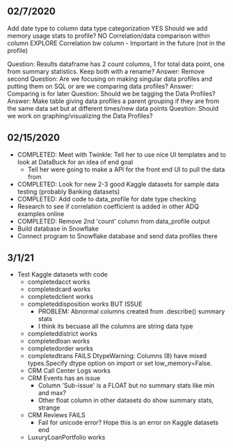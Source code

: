 ## 02/7/2020 
Add date type to column data type categorization YES
Should we add memory usage stats to profile? NO
Correlation/data comparison within column EXPLORE
Correlation bw column - Important in the future (not in the profile)

Question: Results dataframe has 2 count columns, 1 for total data point, one from summary statistics. Keep both with a rename?
    Answer: Remove second
Question: Are we focusing on making singular data profiles and putting them on SQL or are we comparing data profiles?
    Answer: Comparing is for later
Question: Should we be tagging the Data Profiles?
    Answer: Make table giving data profiles a parent grouping if they are from the same data set but at different times/new data points
Question: Should we work on graphing/visualizing the Data Profiles?

## 02/15/2020  
- COMPLETED: Meet with Twinkle: Tell her to use nice UI templates and to look at DataBuck for an idea of end goal
    - Tell her were going to make a API for the front end UI to pull the data from
- COMPLETED: Look for new 2-3 good Kaggle datasets for sample data testing (probably Banking datasets)
- COMPLETED: Add code to data_profile for date type checking
- Research to see if correlation coefficient is added in other ADQ examples online
- COMPLETED: Remove 2nd 'count' column from data_profile output
- Build database in Snowflake
- Connect program to Snowflake database and send data profiles there

## 3/1/21
- Test Kaggle datasets with code
    * completedacct works
    * completedcard works
    * completedclient works
    * completeddisposition works BUT ISSUE
        - PROBLEM: Abnormal columns created from .describe() summary stats
        - I think its becuase all the columns are string data type
    * completeddistrict works
    * completedloan works
    * completedorder works
    * completedtrans FAILS
        DtypeWarning: Columns (8) have mixed types.Specify dtype option on import or set low_memory=False.
    * CRM Call Center Logs works
    * CRM Events has an issue
        - Column 'Sub-issue' is a FLOAT but no summary stats like min and max?
        - Other float column in other datasets do show summary stats, strange
    * CRM Reviews FAILS
        - Fail for unicode error? Hope this is an error on Kaggle datasets end
    * LuxuryLoanPortfolio works




